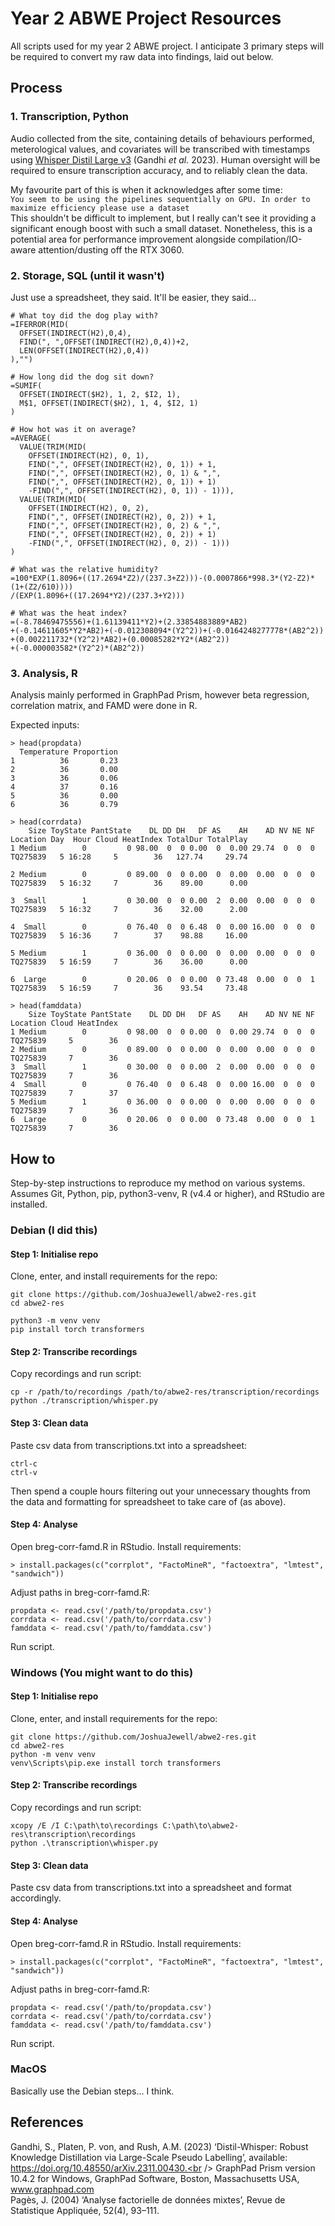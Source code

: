 # Year 2 ABWE Project Resources
All scripts used for my year 2 ABWE project. I anticipate 3 primary steps will be required to convert my raw data into findings, laid out below.

## Process
### 1. Transcription, Python
Audio collected from the site, containing details of behaviours performed, meterological values, and covariates will be transcribed with timestamps using [Whisper Distil Large v3](https://huggingface.co/distil-whisper/distil-large-v3) (Gandhi _et al._ 2023). Human oversight will be required to ensure transcription accuracy, and to reliably clean the data.

My favourite part of this is when it acknowledges after some time:<br />
`You seem to be using the pipelines sequentially on GPU. In order to maximize efficiency please use a dataset`<br />
This shouldn't be difficult to implement, but I really can't see it providing a significant enough boost with such a small dataset. Nonetheless, this is a potential area for performance improvement alongside compilation/IO-aware attention/dusting off the RTX 3060.

### 2. Storage, SQL (until it wasn't)
Just use a spreadsheet, they said. It'll be easier, they said...
```
# What toy did the dog play with?
=IFERROR(MID(
  OFFSET(INDIRECT(H2),0,4),
  FIND(", ",OFFSET(INDIRECT(H2),0,4))+2,
  LEN(OFFSET(INDIRECT(H2),0,4))
),"")

# How long did the dog sit down?
=SUMIF(
  OFFSET(INDIRECT($H2), 1, 2, $I2, 1),
  M$1, OFFSET(INDIRECT($H2), 1, 4, $I2, 1)
)

# How hot was it on average?
=AVERAGE(
  VALUE(TRIM(MID(
    OFFSET(INDIRECT(H2), 0, 1),
    FIND(",", OFFSET(INDIRECT(H2), 0, 1)) + 1,
    FIND(",", OFFSET(INDIRECT(H2), 0, 1) & ",",
    FIND(",", OFFSET(INDIRECT(H2), 0, 1)) + 1)
    -FIND(",", OFFSET(INDIRECT(H2), 0, 1)) - 1))),
  VALUE(TRIM(MID(
    OFFSET(INDIRECT(H2), 0, 2),
    FIND(",", OFFSET(INDIRECT(H2), 0, 2)) + 1,
    FIND(",", OFFSET(INDIRECT(H2), 0, 2) & ",",
    FIND(",", OFFSET(INDIRECT(H2), 0, 2)) + 1)
    -FIND(",", OFFSET(INDIRECT(H2), 0, 2)) - 1)))
)

# What was the relative humidity?
=100*EXP(1.8096+((17.2694*Z2)/(237.3+Z2)))-(0.0007866*998.3*(Y2-Z2)*(1+(Z2/610))))
/(EXP(1.8096+((17.2694*Y2)/(237.3+Y2)))

# What was the heat index?
=(-8.78469475556)+(1.61139411*Y2)+(2.33854883889*AB2)
+(-0.14611605*Y2*AB2)+(-0.012308094*(Y2^2))+(-0.0164248277778*(AB2^2))
+(0.002211732*(Y2^2)*AB2)+(0.00085282*Y2*(AB2^2))
+(-0.000003582*(Y2^2)*(AB2^2))
```

### 3. Analysis, R
Analysis mainly performed in GraphPad Prism, however beta regression, correlation matrix, and FAMD were done in R.

Expected inputs:
```
> head(propdata)
  Temperature Proportion
1          36       0.23
2          36       0.00
3          36       0.06
4          37       0.16
5          36       0.00
6          36       0.79

> head(corrdata)
    Size ToyState PantState    DL DD DH   DF AS    AH    AD NV NE NF Location Day  Hour Cloud HeatIndex TotalDur TotalPlay
1 Medium        0         0 98.00  0  0 0.00  0  0.00 29.74  0  0  0 TQ275839   5 16:28     5        36   127.74     29.74

2 Medium        0         0 89.00  0  0 0.00  0  0.00  0.00  0  0  0 TQ275839   5 16:32     7        36    89.00      0.00

3  Small        1         0 30.00  0  0 0.00  2  0.00  0.00  0  0  0 TQ275839   5 16:32     7        36    32.00      2.00

4  Small        0         0 76.40  0  0 6.48  0  0.00 16.00  0  0  0 TQ275839   5 16:36     7        37    98.88     16.00

5 Medium        1         0 36.00  0  0 0.00  0  0.00  0.00  0  0  0 TQ275839   5 16:59     7        36    36.00      0.00

6  Large        0         0 20.06  0  0 0.00  0 73.48  0.00  0  0  1 TQ275839   5 16:59     7        36    93.54     73.48

> head(famddata)
    Size ToyState PantState    DL DD DH   DF AS    AH    AD NV NE NF Location Cloud HeatIndex
1 Medium        0         0 98.00  0  0 0.00  0  0.00 29.74  0  0  0 TQ275839     5        36
2 Medium        0         0 89.00  0  0 0.00  0  0.00  0.00  0  0  0 TQ275839     7        36
3  Small        1         0 30.00  0  0 0.00  2  0.00  0.00  0  0  0 TQ275839     7        36
4  Small        0         0 76.40  0  0 6.48  0  0.00 16.00  0  0  0 TQ275839     7        37
5 Medium        1         0 36.00  0  0 0.00  0  0.00  0.00  0  0  0 TQ275839     7        36
6  Large        0         0 20.06  0  0 0.00  0 73.48  0.00  0  0  1 TQ275839     7        36
```

## How to
Step-by-step instructions to reproduce my method on various systems. Assumes Git, Python, pip, python3-venv, R (v4.4 or higher), and RStudio are installed.

### Debian (I did this)
#### Step 1: Initialise repo
Clone, enter, and install requirements for the repo:
```
git clone https://github.com/JoshuaJewell/abwe2-res.git
cd abwe2-res

python3 -m venv venv
pip install torch transformers
```

#### Step 2: Transcribe recordings
Copy recordings and run script:
```
cp -r /path/to/recordings /path/to/abwe2-res/transcription/recordings
python ./transcription/whisper.py
```

#### Step 3: Clean data
Paste csv data from transcriptions.txt into a spreadsheet:
```
ctrl-c
ctrl-v
``` 
Then spend a couple hours filtering out your unnecessary thoughts from the data and formatting for spreadsheet to take care of (as above).

#### Step 4: Analyse
Open breg-corr-famd.R in RStudio. Install requirements:
```
> install.packages(c("corrplot", "FactoMineR", "factoextra", "lmtest", "sandwich"))
```
Adjust paths in breg-corr-famd.R:
```
propdata <- read.csv('/path/to/propdata.csv')
corrdata <- read.csv('/path/to/corrdata.csv')
famddata <- read.csv('/path/to/famddata.csv')
```
Run script.

### Windows (You might want to do this)
#### Step 1: Initialise repo
Clone, enter, and install requirements for the repo:
```
git clone https://github.com/JoshuaJewell/abwe2-res.git
cd abwe2-res
python -m venv venv
venv\Scripts\pip.exe install torch transformers
```

#### Step 2: Transcribe recordings
Copy recordings and run script:
```
xcopy /E /I C:\path\to\recordings C:\path\to\abwe2-res\transcription\recordings
python .\transcription\whisper.py
```

#### Step 3: Clean data
Paste csv data from transcriptions.txt into a spreadsheet and format accordingly.

#### Step 4: Analyse
Open breg-corr-famd.R in RStudio. Install requirements:
```
> install.packages(c("corrplot", "FactoMineR", "factoextra", "lmtest", "sandwich"))
```
Adjust paths in breg-corr-famd.R:
```
propdata <- read.csv('/path/to/propdata.csv')
corrdata <- read.csv('/path/to/corrdata.csv')
famddata <- read.csv('/path/to/famddata.csv')
```
Run script.

### MacOS
Basically use the Debian steps... I think.

## References
Gandhi, S., Platen, P. von, and Rush, A.M. (2023) ‘Distil-Whisper: Robust Knowledge Distillation via Large-Scale Pseudo Labelling’, available: https://doi.org/10.48550/arXiv.2311.00430.<br />
GraphPad Prism version 10.4.2 for Windows, GraphPad Software, Boston, Massachusetts USA, www.graphpad.com<br />
Pagès, J. (2004) ‘Analyse factorielle de données mixtes’, Revue de Statistique Appliquée, 52(4), 93–111.
